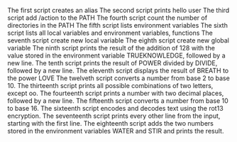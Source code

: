 The first script creates an alias
The second script prints hello user
The third script add /action to the PATH
The fourth script count the number of directories in the PATH
The fifth script lists environment variables
The sixth script lists all local variables and environment variables, functions
The seventh script create new local variable
The eighth script create new global variable
The ninth script prints the result of the addition of 128 with the value stored in the environment variable TRUEKNOWLEDGE, followed by a new line.
The tenth script prints the result of POWER divided by DIVIDE, followed by a new line.
The eleventh script displays the result of BREATH to the power LOVE
The twelveth script converts a number from base 2 to base 10.
The thirteenth script prints all possible combinations of two letters, except oo.
The fourteenth script prints a number with two decimal places, followed by a new line.
The fifteenth script converts a number from base 10 to base 16.
The sixteenth script encodes and decodes text using the rot13 encryption.
The seventeenth script prints every other line from the input, starting with the first line.
The eighteenth script adds the two numbers stored in the environment variables WATER and STIR and prints the result.
